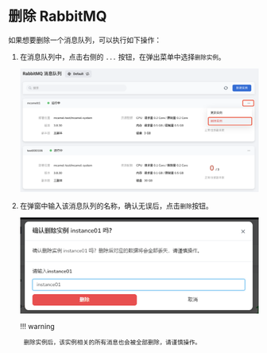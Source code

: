 # 删除 RabbitMQ

如果想要删除一个消息队列，可以执行如下操作：

1. 在消息队列中，点击右侧的 `...` 按钮，在弹出菜单中选择`删除实例`。

    ![选择删除实例](../images/delete01.png)

2. 在弹窗中输入该消息队列的名称，确认无误后，点击`删除`按钮。

    ![点击删除](../images/delete02.png)

    !!! warning

        删除实例后，该实例相关的所有消息也会被全部删除，请谨慎操作。
